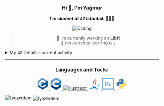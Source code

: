 
<div align="center">

### Hi 👋, I'm Yağmur

***I'm student at 42 Istanbul.*** 👩🏻‍💻
  
<img align="center" alt="Coding" width="700" src="https://media.tenor.com/3bTxZ4HdrysAAAAC/pixels-neon.gif">

> 🔭 I’m currently working on **Libft**\
> 🌱 I’m currently learning **C** \
<div align="left">
  
<details>
  <summary> My 42 Details </b> - current activity </summary>

[Link To My 42Intra](https://profile.intra.42.fr/users/fozerdem)

[![prossi's 42 stats](https://badge.mediaplus.ma/darkblue/fozerdem?1337Badge=off&UM6P=off)](https://github.com/oakoudad/badge42)

</details>

-----------------------------
<h3 align="center">Languages and Tools:</h3>
<p align="center"> <a href="https://www.cprogramming.com/" target="_blank" rel="noreferrer"> <img src="https://raw.githubusercontent.com/devicons/devicon/master/icons/c/c-original.svg" alt="c" width="40" height="40"/> </a> <a href="https://www.w3schools.com/cpp/" target="_blank" rel="noreferrer"> <img src="https://raw.githubusercontent.com/devicons/devicon/master/icons/cplusplus/cplusplus-original.svg" alt="cplusplus" width="40" height="40"/> </a> <a href="https://www.adobe.com/in/products/illustrator.html" target="_blank" rel="noreferrer"> <img src="https://www.vectorlogo.zone/logos/adobe_illustrator/adobe_illustrator-icon.svg" alt="illustrator" width="40" height="40"/> </a> <a href="https://www.java.com" target="_blank" rel="noreferrer"> <img src="https://raw.githubusercontent.com/devicons/devicon/master/icons/java/java-original.svg" alt="java" width="40" height="40"/> </a> <a href="https://www.photoshop.com/en" target="_blank" rel="noreferrer"> <img src="https://raw.githubusercontent.com/devicons/devicon/master/icons/photoshop/photoshop-line.svg" alt="photoshop" width="40" height="40"/> </a> <a href="https://www.python.org" target="_blank" rel="noreferrer"> <img src="https://raw.githubusercontent.com/devicons/devicon/master/icons/python/python-original.svg" alt="python" width="40" height="40"/> </a> </p>

<p><img align="left" src="https://github-readme-stats.vercel.app/api/top-langs?username=fyozerdem&show_icons=true&locale=en&layout=compact" alt="fyozerdem" /></p>
<p>&nbsp;<img align="center" src="https://github-readme-stats.vercel.app/api?username=fyozerdem&show_icons=true&locale=en" alt="fyozerdem" /></p>


